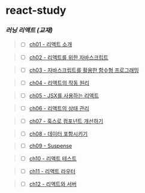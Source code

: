 # react-study

### _러닝 리액트 (교재)_

> - [ ] [ch01 - 리액트 소개](https://github.com/ding-co/react-study/blob/main/code/ch01)

> - [ ] [ch02 - 리액트를 위한 자바스크립트](https://github.com/ding-co/react-study/blob/main/code/ch02)

> - [ ] [ch03 - 자바스크립트를 활용한 함수형 프로그래밍](https://github.com/ding-co/react-study/blob/main/code/ch03)

> - [ ] [ch04 - 리액트의 작동 원리](https://github.com/ding-co/react-study/blob/main/code/ch04)

> - [ ] [ch05 - JSX를 사용하는 리액트](https://github.com/ding-co/react-study/blob/main/code/ch05)

> - [ ] [ch06 - 리액트의 상태 관리](https://github.com/ding-co/react-study/blob/main/code/ch06)

> - [ ] [ch07 - 훅스로 컴포넌트 개선하기](https://github.com/ding-co/react-study/blob/main/code/ch07)

> - [ ] [ch08 - 데이터 포함시키기](https://github.com/ding-co/react-study/blob/main/code/ch08)

> - [ ] [ch09 - Suspense](https://github.com/ding-co/react-study/blob/main/code/ch09)

> - [ ] [ch10 - 리액트 테스트](https://github.com/ding-co/react-study/blob/main/code/ch10)

> - [ ] [ch11 - 리액트 라우터](https://github.com/ding-co/react-study/blob/main/code/ch11)

> - [ ] [ch12 - 리액트와 서버](https://github.com/ding-co/react-study/blob/main/code/ch12)
